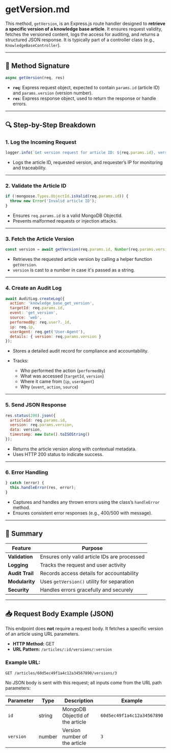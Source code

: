 # getVersion.md

This method, `getVersion`, is an Express.js route handler designed to **retrieve a specific version of a knowledge base article**. It ensures request validity, fetches the versioned content, logs the access for auditing, and returns a structured JSON response. It is typically part of a controller class (e.g., `KnowledgeBaseController`).

---

## 🔄 Method Signature

```js
async getVersion(req, res)
````

* **`req`**: Express request object, expected to contain `params.id` (article ID) and `params.version` (version number).
* **`res`**: Express response object, used to return the response or handle errors.

---

## 🔍 Step-by-Step Breakdown

### 1. **Log the Incoming Request**

```js
logger.info(`Get version request for article ID: ${req.params.id}, version: ${req.params.version} from IP: ${req.ip}`);
```

* Logs the article ID, requested version, and requester’s IP for monitoring and traceability.

---

### 2. **Validate the Article ID**

```js
if (!mongoose.Types.ObjectId.isValid(req.params.id)) {
  throw new Error('Invalid article ID');
}
```

* Ensures `req.params.id` is a valid MongoDB ObjectId.
* Prevents malformed requests or injection attacks.

---

### 3. **Fetch the Article Version**

```js
const version = await getVersion(req.params.id, Number(req.params.version));
```

* Retrieves the requested article version by calling a helper function `getVersion`.
* `version` is cast to a number in case it's passed as a string.

---

### 4. **Create an Audit Log**

```js
await AuditLog.createLog({
  action: 'knowledge_base_get_version',
  targetId: req.params.id,
  event: 'get_version',
  source: 'web',
  performedBy: req.user?._id,
  ip: req.ip,
  userAgent: req.get('User-Agent'),
  details: { version: req.params.version }
});
```

* Stores a detailed audit record for compliance and accountability.
* Tracks:

  * Who performed the action (`performedBy`)
  * What was accessed (`targetId`, `version`)
  * Where it came from (`ip`, `userAgent`)
  * Why (`event`, `action`, `source`)

---

### 5. **Send JSON Response**

```js
res.status(200).json({
  articleId: req.params.id,
  version: req.params.version,
  data: version,
  timestamp: new Date().toISOString()
});
```

* Returns the article version along with contextual metadata.
* Uses HTTP 200 status to indicate success.

---

### 6. **Error Handling**

```js
} catch (error) {
  this.handleError(res, error);
}
```

* Captures and handles any thrown errors using the class’s `handleError` method.
* Ensures consistent error responses (e.g., 400/500 with message).

---

## 🧾 Summary

| Feature         | Purpose                                      |
| --------------- | -------------------------------------------- |
| **Validation**  | Ensures only valid article IDs are processed |
| **Logging**     | Tracks the request and user activity         |
| **Audit Trail** | Records access details for accountability    |
| **Modularity**  | Uses `getVersion()` utility for separation   |
| **Security**    | Handles errors gracefully and securely       |

---


## 📥 Request Body Example (JSON)

This endpoint does **not** require a request body. It fetches a specific version of an article using URL parameters.

- **HTTP Method:** GET  
- **URL Pattern:** `/articles/:id/versions/:version`


### Example URL:
```
GET /articles/60d5ec49f1a4c12a34567890/versions/3
```

No JSON body is sent with this request; all inputs come from the URL path parameters:

| Parameter | Type   | Description                        | Example                   |
|-----------|--------|----------------------------------|---------------------------|
| `id`      | string | MongoDB ObjectId of the article  | `60d5ec49f1a4c12a34567890`|
| `version` | number | Version number of the article    | `3`                       |
```
